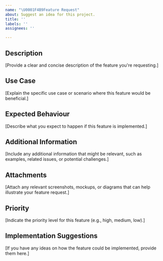```yaml
---
name: "\U0001F4B9Feature Request"
about: Suggest an idea for this project.
title: ''
labels: ''
assignees: ''

---
```


## Description

[Provide a clear and concise description of the feature you're requesting.]

## Use Case

[Explain the specific use case or scenario where this feature would be beneficial.]

## Expected Behaviour

[Describe what you expect to happen if this feature is implemented.]

## Additional Information

[Include any additional information that might be relevant, such as examples, related issues, or potential challenges.]

## Attachments

[Attach any relevant screenshots, mockups, or diagrams that can help illustrate your feature request.]

## Priority

[Indicate the priority level for this feature (e.g., high, medium, low).]

## Implementation Suggestions

[If you have any ideas on how the feature could be implemented, provide them here.]
